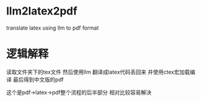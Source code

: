 # llm2latex2pdf
translate latex using llm to pdf format


# 逻辑解释

读取文件夹下的tex文件 然后使用llm 翻译成latex代码丢回来 并使用ctex宏加载编译 最后得到中文版的pdf

这个是pdf->latex->pdf整个流程的后半部分 相对比较容易解决
